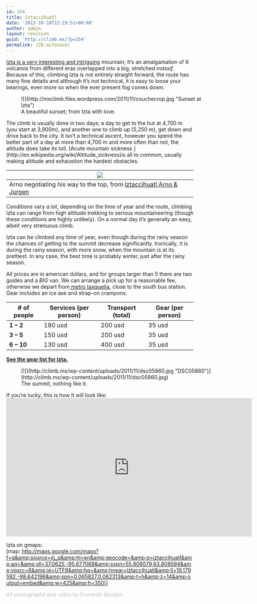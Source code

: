 ```yaml
---
id: 254
title: Iztaccíhuatl
date: '2013-10-18T12:19:51+00:00'
author: admin
layout: revision
guid: 'http://climb.mx/?p=254'
permalink: /28-autosave/
---
```


[Izta is a very interesting and intriguing](http://en.wikipedia.org/wiki/Ixtacc%C3%ADhuatl) mountain; It’s an amalgamation of 6 volcanos from different eras overlapped into a big, stretched *massif*. Because of this, climbing Izta is not entirely straight forward, the route has many fine details and although it’s not technical, it is easy to loose your bearings, even more so when the ever present fog comes down.

<figure class="wp-caption alignnone" style="width: 514px">![](http://mxclimb.files.wordpress.com/2011/11/couchecrop.jpg "Sunset at Izta")<figcaption class="wp-caption-text">A beautiful sunset; from Izta with love.</figcaption></figure>The climb is usually done in two days; a day to get to the hut at 4,700 m (you start at 3,900m), and another one to climb up (5,250 m), get down and drive back to the city. It isn’t a technical ascent, however you spend the better part of a day at more than 4,700 m and more often than not, the altitude does take its toll. [Acute mountain sickness ](http://en.wikipedia.org/wiki/Altitude_sickness)is all to common, usually making altitude and exhaustion the hardest obstacles.

| [![](https://lh5.googleusercontent.com/-Rpba4aV8w-E/TMYNasLA8eI/AAAAAAAAAF4/gFfc8-tn1Cg/s400/5.jpg)](https://picasaweb.google.com/lh/photo/5uWmEpS_79AdgIZScE6Mi9MTjNZETYmyPJy0liipFm0?feat=embedwebsite) |
|---|
| Arno negotiating his way to the top, from [Iztaccihuatl Arno &amp; Jurgen](https://picasaweb.google.com/killerjoe440/IztaccihuatlArnoJurgen?authuser=0&feat=embedwebsite) |

Conditions vary *a lot*, depending on the time of year and the route, climbing Izta can range from high altitude trekking to serious mountaineering (though these conditions are highly unlikely). On a normal day it’s generally an easy, albeit very strenuous climb.

Izta can be climbed any time of year, even though during the rainy season the chances of getting to the summit decrease significantly. Ironically, it is during the rainy season, with more snow, when the mountain is at its prettiest. In any case, the best time is probably winter, just after the rainy season.

All prices are in american dollars, and for groups larger than 5 there are two guides and a *BIG* van. We can arrange a pick up for a reasonable fee, otherwise we depart from[ metro taxqueña](http://maps.google.com/maps/place?q=mexico+city,+metro+taxque%C3%B1a&hl=en&ie=UTF8&cid=15902802205153964616), close to the south bus station. Gear includes an ice axe and strap-on crampons.

| **\# of people** | **Services (per person)** | **Transport (total)** | **Gear (per person)** |
|---|---|---|---|
| **1 – 2** | 180 usd | 200 usd | 35 usd |
| **3 – 5** | 150 usd | 200 usd | 35 usd |
| **6 – 10** | 130 usd | 400 usd | 35 usd |

**[See the gear list for Izta.](http://climb.mx/gear-lists/ "Gear lists")**

<figure aria-describedby="caption-attachment-120" class="wp-caption alignleft" id="attachment_120" style="width: 584px">[![](http://climb.mx/wp-content/uploads/2011/11/dsc05860.jpg "DSC05860")](http://climb.mx/wp-content/uploads/2011/11/dsc05860.jpg)<figcaption class="wp-caption-text" id="caption-attachment-120">The summit, nothing like it.</figcaption></figure>If you’re lucky, this is how it will look like:  
<iframe allow="accelerometer; autoplay; clipboard-write; encrypted-media; gyroscope; picture-in-picture" allowfullscreen="" frameborder="0" height="371" src="https://www.youtube.com/embed/lv-DgWwtwWY?feature=oembed" title="Iztaccíhuatl nevado, paso de jabonero" width="660"></iframe>

Izta on gmaps:  
\[map: http://maps.google.com/maps?f=q&amp;source=s\_q&amp;hl=en&amp;geocode=&amp;q=iztaccihuatl&amp;aq=&amp;sll=37.0625,-95.677068&amp;sspn=55.806079,63.808594&amp;vpsrc=6&amp;ie=UTF8&amp;hq=&amp;hnear=Iztaccihuatl&amp;ll=19.179592,-98.642196&amp;spn=0.065827,0.062313&amp;t=h&amp;z=14&amp;output=embed&amp;w=425&amp;h=350\]

<span style="color:#c0c0c0;">*All photographs and video by Everardo Barojas.*</span>